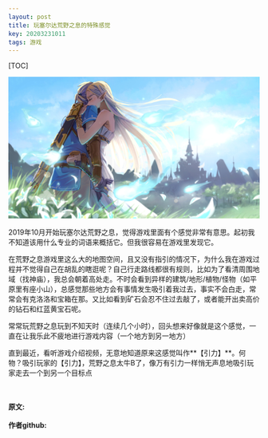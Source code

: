 ```yaml
---
layout: post
title: 玩塞尔达荒野之息的特殊感觉
key: 20203231011
tags: 游戏
---
```


[TOC]

![](https://raw.githubusercontent.com/lizijie/lizijie.github.io/master/assets/images/2020-03-23-%E7%8E%A9%E5%A1%9E%E5%B0%94%E8%BE%BE%E8%8D%92%E9%87%8E%E4%B9%8B%E6%81%AF%E7%9A%84%E7%89%B9%E6%AE%8A%E6%84%9F%E8%A7%89/saierda.png)

2019年10月开始玩塞尔达荒野之息，觉得游戏里面有个感觉非常有意思。起初我不知道该用什么专业的词语来概括它。但我很容易在游戏里发现它。

在荒野之息游戏里这么大的地图空间，且又没有指引的情况下，为什么我在游戏过程并不觉得自己在胡乱的瞎逛呢？自己行走路线都很有规则，比如为了看清周围地域（找神庙），我总会朝着高处走。不时会看到异样的建筑/地形/植物/怪物（如平原里有座小山），总感觉那些地方会有事情发生吸引着我过去，事实不会白走，常常会有克洛洛和宝箱在那。又比如看到矿石会忍不住过去敲了，或者能开出卖高价的钻石和红蓝黄宝石呢。

常常玩荒野之息玩到不知天时（连续几个小时），回头想来好像就是这个感觉，一直在让我乐此不疲地进行游戏内容（一个地方到另一地方）

直到最近，看听游戏介绍视频，无意地知道原来这感觉叫作**【引力】**。何物？吸引玩家的【引力】，荒野之息太牛B了，像万有引力一样悄无声息地吸引玩家走去一个到另一个目标点

<br>	
<br>	
<b>原文:<br>
<https://lizijie.github.io/2020/03/23/%E7%8E%A9%E5%A1%9E%E5%B0%94%E8%BE%BE%E8%8D%92%E9%87%8E%E4%B9%8B%E6%81%AF%E7%9A%84%E7%89%B9%E6%AE%8A%E6%84%9F%E8%A7%89.html>
<br>
作者github:<br>	
<https://github.com/lizijie>
</b>

